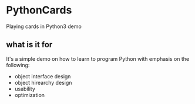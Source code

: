 # PythonCards
Playing cards in Python3 demo
## what is it for
It's a simple demo on how to learn to program Python with emphasis on the following:
* object interface design
* object hirearchy design
* usability
* optimization
